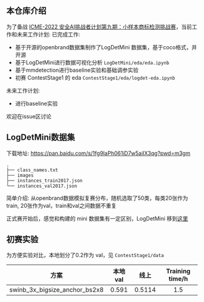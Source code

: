## 本仓库介绍
为了备战 [ICME-2022 安全AI挑战者计划第九期：小样本商标检测挑战赛](https://tianchi.aliyun.com/competition/entrance/531948/introduction)，当前工作和未来工作计划:
已完成工作:

* 基于开源的openbrand数据集制作了LogDetMini 数据集，基于coco格式，并开源
* 基于LogDetMini进行数据可视化分析 `LogDetMini/eda/eda.ipynb`
* 基于mmdetection进行baseline实验和基础调参实验
* 初赛 ContestStage1 的 eda `ContestStage1/eda/logdet-eda.ipynb`

未来工作计划:
* 进行baseline实验 

欢迎在issue区讨论


## LogDetMini数据集
下载地址: https://pan.baidu.com/s/1fg9IaPh061iD7w5aiIX3qg?pwd=m3gm
```
.
├── class_names.txt
├── images
├── instances_train2017.json
└── instances_val2017.json

```
简单介绍: 从openbrand数据模拟复赛分布，随机选取了50类，每类20张作为train, 20张作为val，train和val之间数据不重复

正式赛开始后，感觉和构建的 mini 数据集有一定区别，LogDetMini 移到[这里](https://github.com/CarryHJR/LogDet/tree/master/LogDetMini)

<!-- ![](https://tva1.sinaimg.cn/large/e6c9d24egy1h0td1awfjyj20u00ur0yy.jpg) -->

## 初赛实验

为方便实验对比，本地划分了0.2作为 val，见 `ContestStage1/data`

|         方案         |  本地val  |  线上  | Training time/h |
| :------------------: | :---: | :-------------: | :-------------: |
|         swinb_3x_bigsize_anchor_bs2x8         | 0.591 | 0.5114 |       1.5      |



